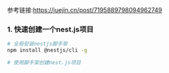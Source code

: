 参考链接:https://juejin.cn/post/7195889798094962749

### 1. 快速创建一个nest.js项目

```bash
# 全局安装nestjs脚手架
npm install @nestjs/cli -g

# 使用脚手架创建nest.js项目
```